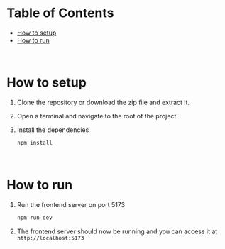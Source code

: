 # Table of Contents

- [How to setup](#how-to-setup)
- [How to run](#how-to-run)

</br>

# How to setup

1. Clone the repository or download the zip file and extract it.

2. Open a terminal and navigate to the root of the project.

3. Install the dependencies

   ```bash
   npm install
   ```

</br>

# How to run

1. Run the frontend server on port 5173

   ```bash
   npm run dev
   ```

2. The frontend server should now be running and you can access it at `http://localhost:5173`

</br>
